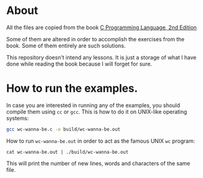#  About

All the files are copied from the book [C Programming Language, 2nd Edition](https://www.amazon.com/Programming-Language-2nd-Brian-Kernighan/dp/0131103628/ref=sr_1_1?ie=UTF8&qid=1520204628&sr=8-1&keywords=dennis+ritchie)

Some of them are altered in order to accomplish the exercises from the book. Some of them entirely are such solutions.

This repository doesn't intend any lessons. It is just a storage of what I have done while reading the book because I will forget for sure.

# How to run the examples.

In case you are interested in running any of the examples, you should compile them using `cc` or `gcc`. This is how to do it on UNIX-like operating systems:

```bash
gcc wc-wanna-be.c -o build/wc-wanna-be.out
```

How to run `wc-wanna-be.out` in order to act as the famous UNIX `wc` program:

```
cat wc-wanna-be.out | ./build/wc-wanna-be.out
```
This will print the number of new lines, words and characters of the same file.
